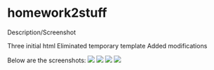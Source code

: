 # homework2stuff
Description/Screenshot

Three initial html
Eliminated temporary template 
Added modifications

Below are the screenshots:
![](imagess:hw2/Screen%20Shot%202020-10-10%20at%209.47.45%20PM.png)
![](imagess:hw2/Screen%20Shot%202020-10-10%20at%209.22.22%20AM.png)
![](imagess:hw2/Screen%20Shot%202020-10-10%20at%208.22.39%20AM.png)
![](imagess:hw2/Screen%20Shot%202020-10-10%20at%208.22.25%20AM.png)
